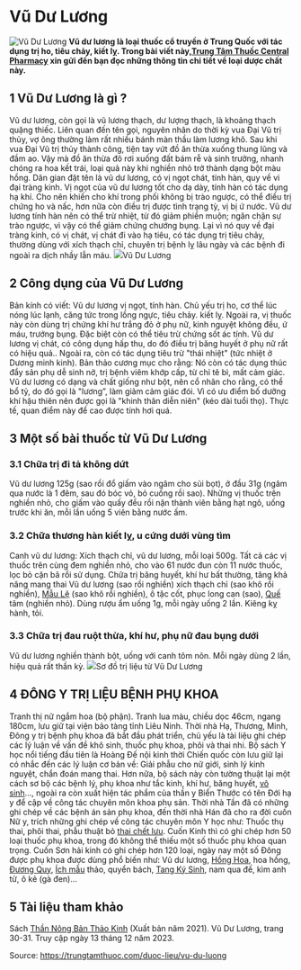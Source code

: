 # Vũ Dư Lương

![Vũ Dư Lương](https://trungtamthuoc.com/images/others/vu-du-luong-0748.jpg)
**Vũ dư lương là loại thuốc cổ truyền ở Trung Quốc với tác dụng trị ho, tiêu chảy, kiết lỵ. Trong bài viết này,[Trung Tâm Thuốc Central Pharmacy](https://trungtamthuoc.com/ "Trung Tâm Thuốc Central Pharmacy") xin gửi đến bạn đọc những thông tin chi tiết về loại dược chất này.**
##  1 Vũ Dư Lương là gì ?
Vũ dư lương, còn gọi là vũ lương thạch, dư lượng thạch, là khoảng thạch quặng thiếc.
Liên quan đến tên gọi, nguyên nhân do thời kỳ vua Đại Vũ trị thủy, vợ ông thường làm rất nhiều bánh màn thầu làm lương khô. Sau khi vua Đại Vũ trị thủy thành công, tiện tay vứt đồ ăn thừa xuống thung lũng và đầm ao. Vậy mà đồ ăn thừa đô rơi xuống đất bám rễ và sinh trưởng, nhanh chóng ra hoa kết trái, loại quả này khi nghiền nhỏ trở thành dạng bột màu hồng. Dân gian đặt tên là vũ dư lương, có vị ngọt chát, tính hàn, quy về vi đại tràng kinh. Vị ngọt của vũ dư lương tốt cho dạ dày, tính hàn có tác dụng hạ khí. Cho nên khiến cho khí trong phối không bị trào ngược, có thể điều trị chứng ho và nấc, hơn nữa còn điều trị được tình trạng tỳ, vị bị ứ nước. Vũ dư lương tính hàn nên có thể trừ nhiệt, từ đó giảm phiền muộn; ngăn chặn sự trào ngược, vì vậy có thể giảm chứng chướng bụng. Lại vì nó quy về đại tràng kinh, có vị chát, vị chát đi vào hạ tiêu, có tác dụng trị tiêu chảy, thường dùng với xích thạch chỉ, chuyên trị bệnh lỵ lâu ngày và các bệnh đi ngoài ra dịch nhầy lẫn máu.
![](https://trungtamthuoc.com/images/item/vu-du-luong-1.jpg)Vũ Dư Lương
##  2 Công dụng của Vũ Dư Lương
Bản kính có viết: Vũ dư lương vị ngọt, tính hàn. Chủ yếu trị ho, cơ thể lúc nóng lúc lạnh, căng tức trong lồng ngực, tiêu chảy. kiết lỵ. Ngoài ra, vị thuốc này còn dùng trị chứng khí hư trắng đỏ ở phụ nữ, kinh nguyệt không đều, ứ máu, trướng bụng. Đặc biệt còn có thể tiêu trừ chứng sốt ác tính.
Vũ dư lương vị chát, có công dụng hấp thu, do đó điều trị băng huyết ở phụ nữ rất có hiệu quả.. Ngoài ra, còn có tác dụng tiêu trừ "thái nhiệt" (tức nhiệt ở Dương minh kinh). Bản thảo cương mục cho rằng: Nó còn có tác dụng thúc đẩy sản phụ dễ sinh nở, trị bệnh viêm khớp cấp, từ chỉ tê bì, mất cảm giác. Vũ dư lương có dạng và chất giống như bột, nên cổ nhân cho rằng, có thể bổ tỷ, do đó gọi là "lương”, làm giảm cảm giác đói. Vì có ưu điểm bố dưỡng khí hậu thiên nên được gọi là "khinh thân diễn niên" (kéo dài tuổi thọ). Thực tế, quan điểm này để cao được tính hơi quá.
##  3 Một số bài thuốc từ Vũ Dư Lương
### 3.1 Chữa trị đi tả không dứt
Vũ dư lương 125g (sao rồi đổ giấm vào ngâm cho sủi bọt), ở đầu 31g (ngâm qua nước là 1 đêm, sau đó bóc vỏ, bỏ cuống rồi sao). Những vị thuốc trên nghiền nhỏ, cho giấm vào quấy đều rồi nặn thành viên bằng hạt ngô, uống trước khi ăn, mỗi lần uống 5 viên bằng nước ấm.
### 3.2 Chữa thương hàn kiết lỵ, u cứng dưới vùng tìm
Canh vũ dư lương: Xích thạch chỉ, vũ dư lương, mỗi loại 500g. Tất cả các vị thuốc trên cùng đem nghiền nhỏ, cho vào 61 nước đun còn 11 nước thuốc, lọc bỏ cặn bã rồi sử dụng.
Chữa trị băng huyết, khí hư bất thường, tăng khả năng mang thai Vũ dư lương (sao rồi nghiền) xích thạch chỉ (sao khô rồi nghiền), [Mẫu Lệ](https://trungtamthuoc.com/hoat-chat/mau-le "Mẫu Lệ") (sao khô rồi nghiền), ô tặc cốt, phục long can (sao), [Quế](https://trungtamthuoc.com/hoat-chat/que "Quế") tâm (nghiền nhỏ). Dùng rượu ẩm uống 1g, mỗi ngày uống 2 lần. Kiêng kỵ hành, tỏi.
### 3.3 Chữa trị đau ruột thừa, khí hư, phụ nữ đau bụng dưới
Vũ dư lương nghiền thành bột, uống với canh tôm nõn. Mỗi ngày dùng 2 lần, hiệu quả rất thần kỳ.
![](https://trungtamthuoc.com/images/item/vu-du-luong-2.jpg)Sơ đồ trị liệu từ Vũ Dư Lương
##  4 ĐÔNG Y TRỊ LIỆU BỆNH PHỤ KHOA
Tranh thị nữ ngắm hoa (bộ phận).
Tranh lua màu, chiều dọc 46cm, ngang 180cm, lưu giữ tại viện bảo tàng tỉnh Liêu Ninh. 
Thời nhà Hạ, Thương, Minh, Đông y trị bệnh phụ khoa đã bắt đầu phát triển, chủ yếu là tài liệu ghi chép các lý luận về vấn đề khô sinh, thuốc phụ khoa, phôi và thai nhi. Bộ sách Y học nổi tiếng đầu tiên là Hoàng Đế nội kinh thời Chiến quốc còn lưu giữ lại có nhắc đến các lý luận cơ bản về: Giải phẫu cho nữ giới, sinh lý kinh nguyệt, chẩn đoán mang thai. Hơn nữa, bộ sách này còn tường thuật lại một cách sơ bộ các bệnh lý, phụ khoa như tắc kinh, khí hư, băng huyết, [vô sinh](https://trungtamthuoc.com/bai-viet/nguyen-nhan-cach-dieu-tri-va-phong-benh-vo-sinh-chung-o-nu-gioi-va-nam-gioi "vô sinh")..., ngoài ra còn xuất hiện tác phẩm của thần y Biển Thước có tên Đới hạ y để cập về công tác chuyên môn khoa phụ sản. Thời nhà Tần đã có những ghi chép về các bệnh án sản phụ khoa, đến thời nhà Hán đã cho ra đời cuốn Nữ y, trích những ghi chép về công tác chuyên môn Y học như: Thuốc thụ thai, phôi thai, phẫu thuật bỏ [thai chết lưu](https://trungtamthuoc.com/bai-viet/thai-chet-luu-nguyen-nhan-trieu-chung-va-dieu-tri "thai chết lưu"). Cuốn Kinh thì có ghi chép hơn 50 loại thuốc phụ khoa, trong đó không thể thiếu một số thuốc phụ khoa quan trọng. Cuốn Sơn hải kinh có ghi chép hơn 120 loại, ngày nay một số Đông được phụ khoa được dùng phổ biến như: Vũ dư lương, [Hồng Hoa](https://trungtamthuoc.com/hoat-chat/hong-hoa "Hồng Hoa"), hoa hồng, [Đương Quy](https://trungtamthuoc.com/hoat-chat/duong-quy "Đương Quy"), [Ích mẫu](https://trungtamthuoc.com/hoat-chat/ich-mau "Ích mẫu") thảo, quyển bách, [Tang Ký Sinh](https://trungtamthuoc.com/hoat-chat/tang-ky-sinh "Tang Ký Sinh"), nam qua đế, kìm anh tử, ô kẻ (gà đen)...
##  5 Tài liệu tham khảo
Sách [Thần Nông Bản Thảo Kinh](https://trungtamthuoc.com/bai-viet/sach-than-nong-ban-thao-kinh "Thần Nông Bản Thảo Kinh") (Xuất bản năm 2021). Vũ Dư Lương, trang 30-31. Truy cập ngày 13 tháng 12 năm 2023.


Source: https://trungtamthuoc.com/duoc-lieu/vu-du-luong